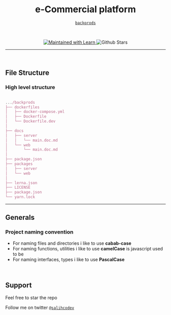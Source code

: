 <p align="center">
  <a href="" alt="alt" width="500" />
  </a>
</p>

<h1 align="center">e-Commercial platform</h1>

<p align="center"><a href="https://backprods.vercel.com" /><code>backprods</code></a></p>

<br>

<p align="center">
  <!-- learn badge -->
  <a href="https://lerna.js.org">
  <img alt="Maintained with Learn" src="https://img.shields.io/badge/maintained%20with-lerna-cc00ff.svg" />  
  </a>
  <!-- github starts -->
  <img alt="Github Stars" src="https://badgen.net/github/stars/salihcodev/prods-systems" />
</p>

---

<br />

## File Structure

### High level structure

```javascript

.../backprods
├── dockerfiles
│   ├── docker-compose.yml
│   ├── Dockerfile
│   └── Dockerfile.dev
│
├── docs
│   ├── server
│   │   └── main.doc.md
│   └── web
│       └── main.doc.md
│
├── package.json
├── packages
│   ├── server
│   └── web
│
├── lerna.json
├── LICENSE
├── package.json
└── yarn.lock

```

---

## Generals

### Project naming convention

- For naming files and directories i like to use **cabab-case**
- For naming functions, utilities i like to use **camelCase** is javascript used to be
- For naming interfaces, types i like to use **PascalCase**

<br>

## Support

Feel free to star the repo

Follow me on twitter [`@salihcodev`](https://t.me/salihcodev)
